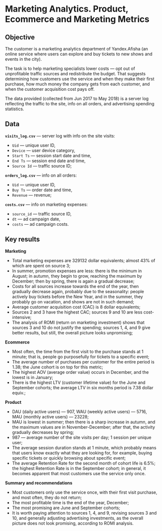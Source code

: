 # Marketing Analytics. Product, Ecommerce and Marketing Metrics

## Objective
The customer is a marketing analytics department of Yandex.Afisha (an online service where users can explore and buy tickets to new shows and events in the city). 

The task is to help marketing specialists lower costs — opt out of unprofitable traffic sources and redistribute the budget. That suggests determining how customers use the service and when they make their first purchase, how much money the company gets from each customer, and when the customer acquisition cost pays off. 

The data provided (collected from Jun 2017 to May 2018) is a server log reflecting the traffic to the site, info on all orders, and advertising spending statistics.

## Data
**`visits_log.csv`** — server log with info on the site visits:
- `Uid` — unique user ID,
- `Device` — user device category,
- `Start Ts` — session start date and time,
- `End Ts` — session end date and time,
- `Source Id` — traffic source ID;

**`orders_log.csv`** — info on all orders:

- `Uid` — unique user ID,
- `Buy Ts` — order date and time,
- `Revenue` — revenue;

**`costs.csv`** — info on marketing expenses:

- `source_id` — traffic source ID,
- `dt` — ad campaign date,
- `costs` — ad campaign costs.

## Key results
**Marketing**
- Total marketing expenses are 329132 dollar equivalents; almost 43% of which are spent on source 3;
- In summer, promotion expenses are less: there is the minimum in August; in autumn, they begin to grow, reaching the maximum by December; then by spring, there is again a gradual decrease;
- Costs for all sources increase towards the end of the year, then gradually decrease again, probably due to the seasonality: people actively buy tickets before the New Year, and in the summer, they probably go on vacation, and shows are not in such demand; 
- Average customer acquisition cost (CAC) is 8 dollar equivalents;
- Sources 2 and 3 have the highest CAC; sources 9 and 10 are less cost-intensive;
- The analysis of ROMI (return on marketing investment) shows that sources 3 and 10 do not justify the spending; sources 1, 4, and 9 give better results, but still, the overall picture looks unpromising;

**Ecommerce**
- Most often, the time from the first visit to the purchase stands at 1 minute; that is, people go purposefully for tickets to a specific event;
- The average number of purchases per customer for the entire period is 1.38; the June cohort is on top for this metric; 
- The highest AOV (average order value) occurs in December, and the lowest is in January;
- There is the highest LTV (customer lifetime value) for the June and September cohorts; the average LTV in six months period is 7.38 dollar equiv.;

**Product** 
- DAU (daily active users) — 907, WAU (weekly active users) — 5716, MAU (monthly active users) — 23228;
- MAU is lowest in summer; then there is a sharp increase in autumn, and the maximum values are in November-December; after that, the activity gradually decreases by spring; 
- 987 — average number of the site visits per day; 1 session per unique user;
- The average session duration stands at 1 minute, which probably means that users know exactly what they are looking for, for example, buying specific tickets or quickly browsing about specific event;
- The average Retention Rate for the second month of cohort life is 6.5%; the highest Retention Rate is in the September cohort; in general, it becomes apparent that most customers use the service only once.

**Summary and recommendations**
- Most customers only use the service once, with their first visit purchase, and most often, they do not return; 
- The most profitable time is the end of the year, December;
- The most promising are June and September cohorts;
- It is worth paying attention to sources 1, 4, and 9, revising sources 3 and 10, and generally adjusting advertising investments, as the overall picture does not look promising, according to ROMI analysis.